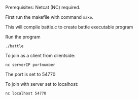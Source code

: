 Prerequisites:
Netcat (NC) required. 

First run the makefile with command `make`. 

This will compile battle.c to create battle executable program

Run the program 

`./battle`

To join as a client from clientside:

```nc serverIP portnumber```

The port is set to 54770 

To join with server set to localhost:


`nc localhost 54770`
